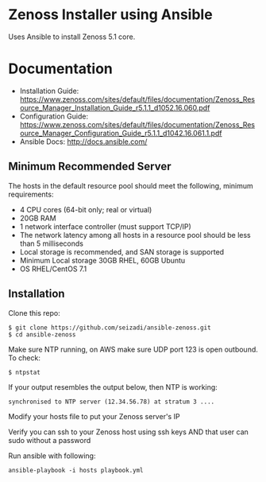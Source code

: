 # Zenoss Installer using Ansible

Uses Ansible to install Zenoss 5.1 core. 

# Documentation
 * Installation Guide: https://www.zenoss.com/sites/default/files/documentation/Zenoss_Resource_Manager_Installation_Guide_r5.1.1_d1052.16.060.pdf
 * Configuration Guide: https://www.zenoss.com/sites/default/files/documentation/Zenoss_Resource_Manager_Configuration_Guide_r5.1.1_d1042.16.061.1.pdf
 * Ansible Docs: http://docs.ansible.com/


## Minimum Recommended Server
The hosts in the default resource pool should meet the following, minimum
requirements:
 * 4 CPU cores (64-bit only; real or virtual)
 * 20GB RAM
 * 1 network interface controller (must support TCP/IP)
 * The network latency among all hosts in a resource pool should be less than 5 milliseconds
 * Local storage is recommended, and SAN storage is supported
 * Minimum Local storage 30GB RHEL, 60GB Ubuntu
 * OS RHEL/CentOS 7.1



## Installation

Clone this repo:

    $ git clone https://github.com/seizadi/ansible-zenoss.git
    $ cd ansible-zenoss

Make sure NTP running, on AWS make sure UDP port 123 is open outbound. To check:

	$ ntpstat
If your output resembles the output below, then NTP is working:

	synchronised to NTP server (12.34.56.78) at stratum 3 ....

Modify your hosts file to put your Zenoss server's IP

Verify you can ssh to your Zenoss host using ssh keys AND that user can sudo without a password

Run ansible with following:

    ansible-playbook -i hosts playbook.yml 
